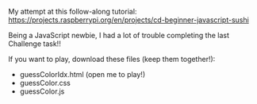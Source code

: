 My attempt at this follow-along tutorial: https://projects.raspberrypi.org/en/projects/cd-beginner-javascript-sushi

Being a JavaScript newbie, I had a lot of trouble completing the last Challenge task!!

If you want to play, download these files (keep them together!):
* guessColorIdx.html (open me to play!)
* guessColor.css
* guessColor.js
